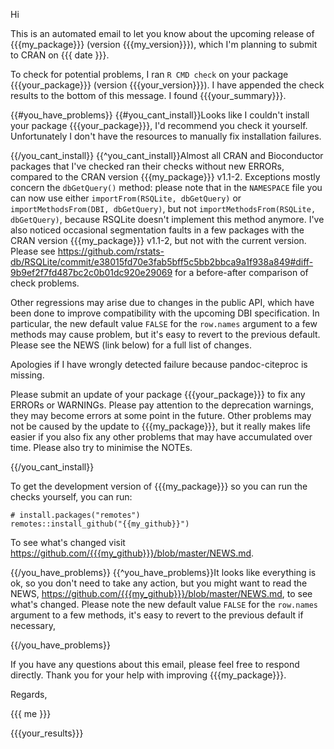 Hi


This is an automated email to let you know about the upcoming release of {{{my_package}}} (version {{{my_version}}}), which I'm planning to submit to CRAN on {{{ date }}}.

To check for potential problems, I ran `R CMD check` on your package {{{your_package}}} (version {{{your_version}}}).  I have appended the check results to the bottom of this message.  I found {{{your_summary}}}.

{{#you_have_problems}}
{{#you_cant_install}}Looks like I couldn't install your package {{{your_package}}}, I'd recommend you check it yourself. Unfortunately I don't have the resources to manually fix installation failures.

{{/you_cant_install}}
{{^you_cant_install}}Almost all CRAN and Bioconductor packages that I've checked ran their checks without new ERRORs, compared to the CRAN version {{{my_package}}} v1.1-2.  Exceptions mostly concern the `dbGetQuery()` method: please note that in the `NAMESPACE` file you can now use either `importFrom(RSQLite, dbGetQuery)` or `importMethodsFrom(DBI, dbGetQuery)`, but not `importMethodsFrom(RSQLite, dbGetQuery)`, because RSQLite doesn't implement this method anymore.  I've also noticed occasional segmentation faults in a few packages with the CRAN version {{{my_package}}} v1.1-2, but not with the current version.  Please see <https://github.com/rstats-db/RSQLite/commit/e38015fd70e3fab5bff5c5bb2bbca9a1f938a849#diff-9b9ef2f7fd487bc2c0b01dc920e29069> for a before-after comparison of check problems.

Other regressions may arise due to changes in the public API, which have been done to improve compatibility with the upcoming DBI specification.  In particular, the new default value `FALSE` for the `row.names` argument to a few methods may cause problem, but it's easy to revert to the previous default.  Please see the NEWS (link below) for a full list of changes.

Apologies if I have wrongly detected failure because pandoc-citeproc is missing.

Please submit an update of your package {{{your_package}}} to fix any ERRORs or WARNINGs. Please pay attention to the deprecation warnings, they may become errors at some point in the future. Other problems may not be caused by the update to {{{my_package}}}, but it really makes life easier if you also fix any other problems that may have accumulated over time. Please also try to minimise the NOTEs.

{{/you_cant_install}}

To get the development version of {{{my_package}}} so you can run the checks yourself, you can run:

    # install.packages("remotes")
    remotes::install_github("{{my_github}}")

To see what's changed visit <https://github.com/{{{my_github}}}/blob/master/NEWS.md>.

{{/you_have_problems}}
{{^you_have_problems}}It looks like everything is ok, so you don't need to take any action, but you might want to read the NEWS, <https://github.com/{{{my_github}}}/blob/master/NEWS.md>, to see what's changed.
Please note the new default value `FALSE` for the `row.names` argument to a few methods, it's easy to revert to the previous default if necessary,

{{/you_have_problems}}

If you have any questions about this email, please feel free to respond directly.  Thank you for your help with improving {{{my_package}}}.


Regards,

{{{ me }}}




{{{your_results}}}
